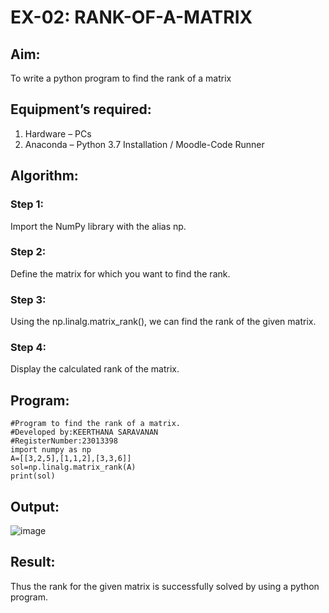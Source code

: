 # EX-02: RANK-OF-A-MATRIX

## Aim:
To write a python program to find the rank of a matrix

## Equipment’s required:
1. 	Hardware – PCs
2. 	Anaconda – Python 3.7 Installation / Moodle-Code Runner

## Algorithm:
### Step 1: 
Import the NumPy library with the alias np.
### Step 2: 
Define the matrix for which you want to find the rank.
### Step 3: 
Using the np.linalg.matrix_rank(), we can find the rank of the given matrix.
### Step 4: 
Display the calculated rank of the matrix.

## Program:
```
#Program to find the rank of a matrix.
#Developed by:KEERTHANA SARAVANAN
#RegisterNumber:23013398
import numpy as np
A=[[3,2,5],[1,1,2],[3,3,6]]
sol=np.linalg.matrix_rank(A)
print(sol)

```
## Output:

![image](https://github.com/KeerthanaaSaravanan/EX-02_MATH/assets/145742596/74b20793-aa22-4c0f-9d63-d9eb9a4694d7)


## Result:
Thus the rank for the given matrix is successfully solved by  using a python program.

